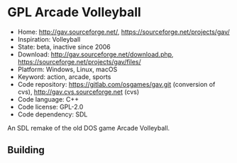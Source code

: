 # GPL Arcade Volleyball

- Home: http://gav.sourceforge.net/, https://sourceforge.net/projects/gav/
- Inspiration: Volleyball
- State: beta, inactive since 2006
- Download: http://gav.sourceforge.net/download.php, https://sourceforge.net/projects/gav/files/
- Platform: Windows, Linux, macOS
- Keyword: action, arcade, sports
- Code repository: https://gitlab.com/osgames/gav.git (conversion of cvs), http://gav.cvs.sourceforge.net (cvs)
- Code language: C++
- Code license: GPL-2.0
- Code dependency: SDL

An SDL remake of the old DOS game Arcade Volleyball.

## Building
